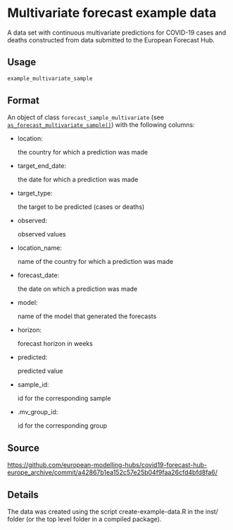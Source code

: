 # Multivariate forecast example data

A data set with continuous multivariate predictions for COVID-19 cases
and deaths constructed from data submitted to the European Forecast Hub.

## Usage

``` r
example_multivariate_sample
```

## Format

An object of class `forecast_sample_multivariate` (see
[`as_forecast_multivariate_sample()`](https://epiforecasts.io/scoringutils/dev/reference/as_forecast_multivariate_sample.md))
with the following columns:

- location:

  the country for which a prediction was made

- target_end_date:

  the date for which a prediction was made

- target_type:

  the target to be predicted (cases or deaths)

- observed:

  observed values

- location_name:

  name of the country for which a prediction was made

- forecast_date:

  the date on which a prediction was made

- model:

  name of the model that generated the forecasts

- horizon:

  forecast horizon in weeks

- predicted:

  predicted value

- sample_id:

  id for the corresponding sample

- .mv_group_id:

  id for the corresponding group

## Source

<https://github.com/european-modelling-hubs/covid19-forecast-hub-europe_archive/commit/a42867b1ea152c57e25b04f9faa26cfd4bfd8fa6/>

## Details

The data was created using the script create-example-data.R in the inst/
folder (or the top level folder in a compiled package).
